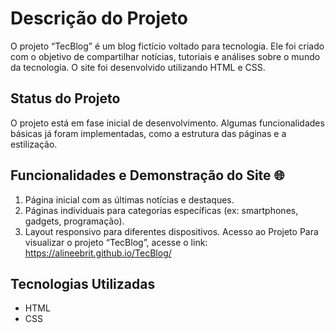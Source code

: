 # Descrição do Projeto
O projeto “TecBlog” é um blog fictício voltado para tecnologia. Ele foi criado com o objetivo de compartilhar notícias, tutoriais e análises sobre o mundo da tecnologia. O site foi desenvolvido utilizando HTML e CSS.

## Status do Projeto
O projeto está em fase inicial de desenvolvimento. Algumas funcionalidades básicas já foram implementadas, como a estrutura das páginas e a estilização.

## Funcionalidades e Demonstração do Site 🌐
1. Página inicial com as últimas notícias e destaques.
2. Páginas individuais para categorias específicas (ex: smartphones, gadgets, programação).
3. Layout responsivo para diferentes dispositivos.
Acesso ao Projeto
Para visualizar o projeto “TecBlog”, acesse o link: https://alineebrit.github.io/TecBlog/

## Tecnologias Utilizadas
- HTML
- CSS
